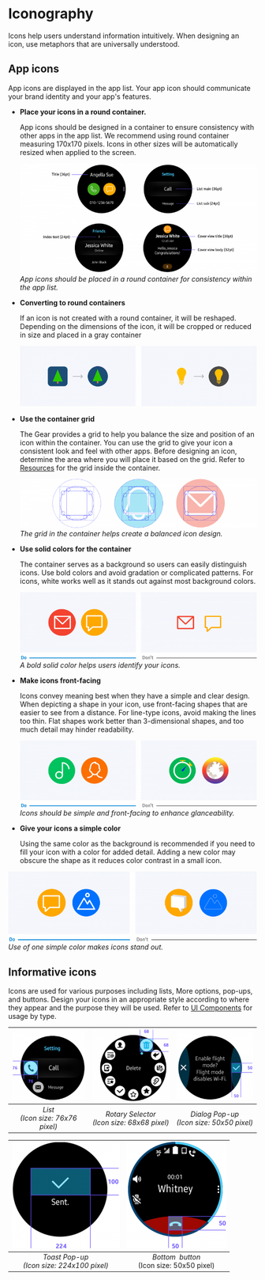 # Iconography

Icons help users understand information intuitively. When designing an icon, use metaphors that are universally understood.

## App icons

App icons are displayed in the app list. Your app icon should communicate your brand identity and your app's features.

-   **Place your icons in a round container.**

    App icons should be designed in a container to ensure consistency with other apps in the app list. We recommend using round container measuring 170x170 pixels. Icons in other sizes will be automatically resized when applied to the screen.

    ![](media/8.3.2-800x371.png)  
    *App icons should be placed in a round container for consistency within the app list.*

-   **Converting to round containers**

    If an icon is not created with a round container, it will be reshaped. Depending on the dimensions of the icon, it will be cropped or reduced in size and placed in a gray container

    ![](media/visual_design_8.2.1_2-850x216.png)
-   **Use the container grid**

    The Gear provides a grid to help you balance the size and position of an icon within the container. You can use the grid to give your icon a consistent look and feel with other apps. Before designing an icon, determine the area where you will place it based on the grid. Refer to [Resources](http://developer.samsung.com/gear/design/resource/basic-ui) for the grid inside the container.

    ![](media/8.2.1_3-800x165.png)  
    *The grid in the container helps create a balanced icon design.*

-   **Use solid colors for the container**

    The container serves as a background so users can easily distinguish icons. Use bold colors and avoid gradation or complicated patterns. For icons, white works well as it stands out against most background colors.

    ![](media/8.2.1_1-800x225.png)  
    *A bold solid color helps users identify your icons.*

-   **Make icons front-facing**

    Icons convey meaning best when they have a simple and clear design. When depicting a shape in your icon, use front-facing shapes that are easier to see from a distance. For line-type icons, avoid making the lines too thin. Flat shapes work better than 3-dimensional shapes, and too much detail may hinder readability.

    ![](media/8.2.1_4-800x225.png)  
    *Icons should be simple and front-facing to enhance glanceability.*

-   **Give your icons a simple color**

    Using the same color as the background is recommended if you need to fill your icon with a color for added detail. Adding a new color may obscure the shape as it reduces color contrast in a small icon.

 ![](media/8.2.1_5-800x225.png)  
    *Use of one simple color makes icons stand out.*

## Informative icons

Icons are used for various purposes including lists, More options, pop-ups, and buttons. Design your icons in an appropriate style according to where they appear and the purpose they will be used. Refer to [UI Components](../ui-components.md) for usage by type.

| ![](media/visual_design_8.2.2_1-850x220_1.png) | ![](media/visual_design_8.2.2_1-850x220_2.png) | ![](media/visual_design_8.2.2_1-850x220_3.png) |
| :--: | :--: | :--: |
| *List*<br>*(Icon size: 76x76 pixel)* | *Rotary Selector*<br>*(Icon size: 68x68 pixel)* |  *Dialog Pop-up*<br>*(Icon size: 50x50 pixel)* |

| ![](media/8-550x215_1.png) |  ![](media/8-550x215_2.png) |
| :--: | :--: |
| *Toast Pop-up* <br>*(Icon size: 224x100 pixel)* | *Bottom  button* <br>(Icon size: 50x50 pixel) |
